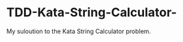 TDD-Kata-String-Calculator-
===========================

My suloution to the Kata String Calculator problem. 
